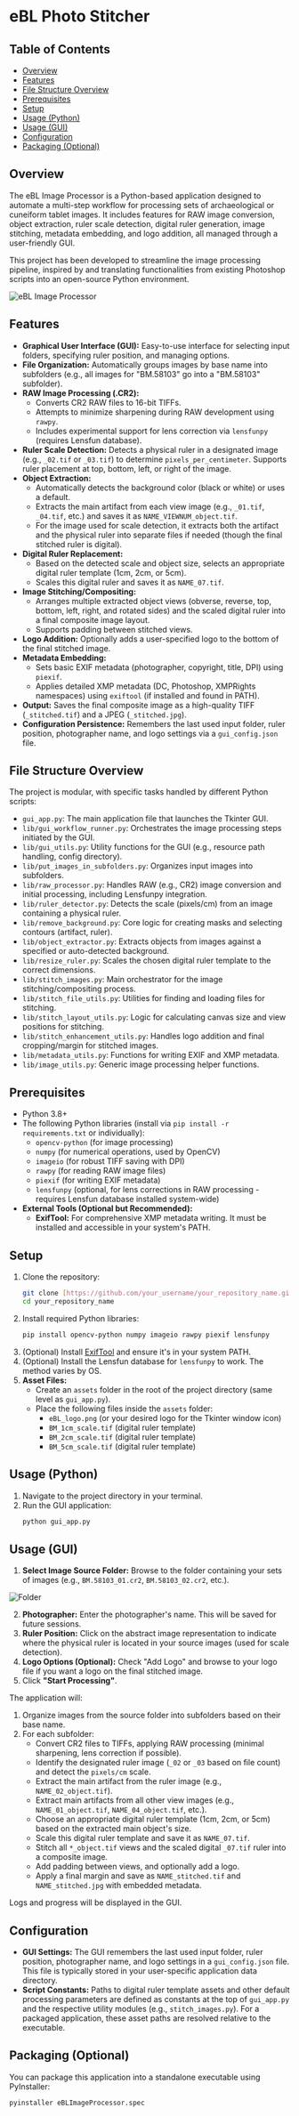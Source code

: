 # eBL Photo Stitcher

## Table of Contents

- [Overview](#overview)
- [Features](#features)
- [File Structure Overview](#file-structure-overview)
- [Prerequisites](#prerequisites)
- [Setup](#setup)
- [Usage (Python)](#usage-python)
- [Usage (GUI)](#usage-gui)
- [Configuration](#configuration)
- [Packaging (Optional)](#packaging-optional)

## Overview

The eBL Image Processor is a Python-based application designed to automate a multi-step workflow for processing sets of archaeological or cuneiform tablet images. It includes features for RAW image conversion, object extraction, ruler scale detection, digital ruler generation, image stitching, metadata embedding, and logo addition, all managed through a user-friendly GUI.

This project has been developed to streamline the image processing pipeline, inspired by and translating functionalities from existing Photoshop scripts into an open-source Python environment.

![eBL Image Processor](img/eBL_Image_Processor.png)

## Features

* **Graphical User Interface (GUI):** Easy-to-use interface for selecting input folders, specifying ruler position, and managing options.
* **File Organization:** Automatically groups images by base name into subfolders (e.g., all images for "BM.58103" go into a "BM.58103" subfolder).
* **RAW Image Processing (.CR2):**
    * Converts CR2 RAW files to 16-bit TIFFs.
    * Attempts to minimize sharpening during RAW development using `rawpy`.
    * Includes experimental support for lens correction via `lensfunpy` (requires Lensfun database).
* **Ruler Scale Detection:** Detects a physical ruler in a designated image (e.g., `_02.tif` or `_03.tif`) to determine `pixels_per_centimeter`. Supports ruler placement at top, bottom, left, or right of the image.
* **Object Extraction:**
    * Automatically detects the background color (black or white) or uses a default.
    * Extracts the main artifact from each view image (e.g., `_01.tif`, `_04.tif`, etc.) and saves it as `NAME_VIEWNUM_object.tif`.
    * For the image used for scale detection, it extracts both the artifact and the physical ruler into separate files if needed (though the final stitched ruler is digital).
* **Digital Ruler Replacement:**
    * Based on the detected scale and object size, selects an appropriate digital ruler template (1cm, 2cm, or 5cm).
    * Scales this digital ruler and saves it as `NAME_07.tif`.
* **Image Stitching/Compositing:**
    * Arranges multiple extracted object views (obverse, reverse, top, bottom, left, right, and rotated sides) and the scaled digital ruler into a final composite image layout.
    * Supports padding between stitched views.
* **Logo Addition:** Optionally adds a user-specified logo to the bottom of the final stitched image.
* **Metadata Embedding:**
    * Sets basic EXIF metadata (photographer, copyright, title, DPI) using `piexif`.
    * Applies detailed XMP metadata (DC, Photoshop, XMPRights namespaces) using `exiftool` (if installed and found in PATH).
* **Output:** Saves the final composite image as a high-quality TIFF (`_stitched.tif`) and a JPEG (`_stitched.jpg`).
* **Configuration Persistence:** Remembers the last used input folder, ruler position, photographer name, and logo settings via a `gui_config.json` file.

## File Structure Overview

The project is modular, with specific tasks handled by different Python scripts:

* `gui_app.py`: The main application file that launches the Tkinter GUI.
* `lib/gui_workflow_runner.py`: Orchestrates the image processing steps initiated by the GUI.
* `lib/gui_utils.py`: Utility functions for the GUI (e.g., resource path handling, config directory).
* `lib/put_images_in_subfolders.py`: Organizes input images into subfolders.
* `lib/raw_processor.py`: Handles RAW (e.g., CR2) image conversion and initial processing, including Lensfunpy integration.
* `lib/ruler_detector.py`: Detects the scale (pixels/cm) from an image containing a physical ruler.
* `lib/remove_background.py`: Core logic for creating masks and selecting contours (artifact, ruler).
* `lib/object_extractor.py`: Extracts objects from images against a specified or auto-detected background.
* `lib/resize_ruler.py`: Scales the chosen digital ruler template to the correct dimensions.
* `lib/stitch_images.py`: Main orchestrator for the image stitching/compositing process.
* `lib/stitch_file_utils.py`: Utilities for finding and loading files for stitching.
* `lib/stitch_layout_utils.py`: Logic for calculating canvas size and view positions for stitching.
* `lib/stitch_enhancement_utils.py`: Handles logo addition and final cropping/margin for stitched images.
* `lib/metadata_utils.py`: Functions for writing EXIF and XMP metadata.
* `lib/image_utils.py`: Generic image processing helper functions.

## Prerequisites

* Python 3.8+
* The following Python libraries (install via `pip install -r requirements.txt` or individually):
    * `opencv-python` (for image processing)
    * `numpy` (for numerical operations, used by OpenCV)
    * `imageio` (for robust TIFF saving with DPI)
    * `rawpy` (for reading RAW image files)
    * `piexif` (for writing EXIF metadata)
    * `lensfunpy` (optional, for lens corrections in RAW processing - requires Lensfun database installed system-wide)
* **External Tools (Optional but Recommended):**
    * **ExifTool:** For comprehensive XMP metadata writing. It must be installed and accessible in your system's PATH.

## Setup

1.  Clone the repository:
    ```bash
    git clone [https://github.com/your_username/your_repository_name.git](https://github.com/your_username/your_repository_name.git)
    cd your_repository_name
    ```
2.  Install required Python libraries:
    ```bash
    pip install opencv-python numpy imageio rawpy piexif lensfunpy
    ```
3.  (Optional) Install [ExifTool](https://exiftool.org/) and ensure it's in your system PATH.
4.  (Optional) Install the Lensfun database for `lensfunpy` to work. The method varies by OS.
5.  **Asset Files:**
    * Create an `assets` folder in the root of the project directory (same level as `gui_app.py`).
    * Place the following files inside the `assets` folder:
        * `eBL_logo.png` (or your desired logo for the Tkinter window icon)
        * `BM_1cm_scale.tif` (digital ruler template)
        * `BM_2cm_scale.tif` (digital ruler template)
        * `BM_5cm_scale.tif` (digital ruler template)

## Usage (Python)

1.  Navigate to the project directory in your terminal.
2.  Run the GUI application:
    ```bash
    python gui_app.py
    ```
    
## Usage (GUI)

1. **Select Image Source Folder:** Browse to the folder containing your sets of images (e.g., `BM.58103_01.cr2`, `BM.58103_02.cr2`, etc.).
 
![Folder](img/Folder.png)

2. **Photographer:** Enter the photographer's name. This will be saved for future sessions.
3. **Ruler Position:** Click on the abstract image representation to indicate where the physical ruler is located in your source images (used for scale detection).
4. **Logo Options (Optional):** Check "Add Logo" and browse to your logo file if you want a logo on the final stitched image.
5. Click **"Start Processing"**.

The application will:
1.  Organize images from the source folder into subfolders based on their base name.
2.  For each subfolder:
    * Convert CR2 files to TIFFs, applying RAW processing (minimal sharpening, lens correction if possible).
    * Identify the designated ruler image (`_02` or `_03` based on file count) and detect the `pixels/cm` scale.
    * Extract the main artifact from the ruler image (e.g., `NAME_02_object.tif`).
    * Extract main artifacts from all other view images (e.g., `NAME_01_object.tif`, `NAME_04_object.tif`, etc.).
    * Choose an appropriate digital ruler template (1cm, 2cm, or 5cm) based on the extracted main object's size.
    * Scale this digital ruler template and save it as `NAME_07.tif`.
    * Stitch all `*_object.tif` views and the scaled digital `_07.tif` ruler into a composite image.
    * Add padding between views, and optionally add a logo.
    * Apply a final margin and save as `NAME_stitched.tif` and `NAME_stitched.jpg` with embedded metadata.

Logs and progress will be displayed in the GUI.

## Configuration

* **GUI Settings:** The GUI remembers the last used input folder, ruler position, photographer name, and logo settings in a `gui_config.json` file. This file is typically stored in your user-specific application data directory.
* **Script Constants:** Paths to digital ruler template assets and other default processing parameters are defined as constants at the top of `gui_app.py` and the respective utility modules (e.g., `stitch_images.py`). For a packaged application, these asset paths are resolved relative to the executable.

## Packaging (Optional)

You can package this application into a standalone executable using PyInstaller:

```bash
pyinstaller eBLImageProcessor.spec
